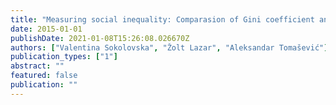 ```yaml
---
title: "Measuring social inequality: Comparasion of Gini coefficient and Theil index"
date: 2015-01-01
publishDate: 2021-01-08T15:26:08.026670Z
authors: ["Valentina Sokolovska", "Žolt Lazar", "Aleksandar Tomašević"]
publication_types: ["1"]
abstract: ""
featured: false
publication: ""
---
```


